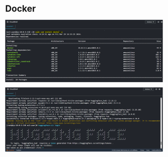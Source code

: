 
# Docker

![Install docker - EC2](images/dockerInstall.png)

![huggingface login](images/huggingfacelogin.png)
